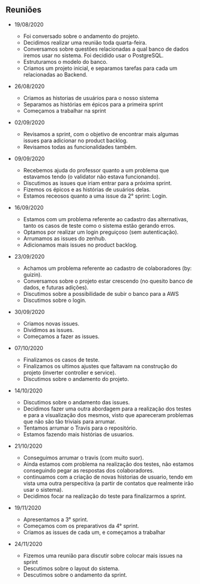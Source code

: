 ﻿
<!-- MEETINGS -->
## Reuniões

* 19/08/2020
   - Foi conversado sobre o andamento do projeto.
   - Decidimos realizar uma reunião toda quarta-feira.
   - Conversamos sobre questões relacionadas a qual banco de dados iremos usar no sistema. Foi decidido usar o PostgreSQL.
   - Estruturamos o modelo do banco.
   - Criamos um projeto inicial, e separamos tarefas para cada um relacionadas ao Backend.


* 26/08/2020
   - Criamos as historias de usuários para o nosso sistema
   - Separamos as histórias em épicos para a primeira sprint
   - Começamos a trabalhar na sprint

* 02/09/2020
   - Revisamos a sprint, com o objetivo de encontrar mais algumas issues para adicionar no product backlog.
   - Revisamos todas as funcionalidades também.
   
* 09/09/2020
   - Recebemos ajuda do professor quanto a um problema que estavamos tendo (o validator não estava funcionando).
   - Discutimos as issues que iriam entrar para a próxima sprint.
   - Fizemos os épicos e as histórias de usuários delas.
   - Estamos receosos quanto a uma issue da 2° sprint: Login.
   
* 16/09/2020
   - Estamos com um problema referente ao cadastro das alternativas, tanto os casos de teste como o sistema estão gerando erros.
   - Optamos por realizar um login preguiçoso (sem autenticação).
   - Arrumamos as issues do zenhub.
   - Adicionamos mais issues no product backlog.
   
* 23/09/2020
   - Achamos um problema referente ao cadastro de colaboradores (by: guizin).
   - Conversamos sobre o projeto estar crescendo (no quesito banco de dados, e futuras adições).
   - Discutimos sobre a possibilidade de subir o banco para a AWS
   - Discutimos sobre o login.
   
* 30/09/2020
   - Criamos novas issues.
   - Dividimos as issues.
   - Começamos a fazer as issues.

* 07/10/2020
   - Finalizamos os casos de teste.
   - Finalizamos os ultimos ajustes que faltavam na construção do projeto (inverter controller e service).
   - Discutimos sobre o andamento do projeto.

* 14/10/2020
   - Discutimos sobre o andamento das issues.
   - Decidimos fazer uma outra abordagem para a realização dos testes e para a visualização dos mesmos, visto que apareceram problemas que não são tão triviais para arrumar.
   - Tentamos arrumar o Travis para o repositório.
   - Estamos fazendo mais histórias de usuarios.

* 21/10/2020
   - Conseguimos arrumar o travis (com muito suor).
   - Ainda estamos com problema na realização dos testes, não estamos conseguindo pegar as respostas dos colaboradores.
   - continuamos com a criação de novas historias de usuario, tendo em vista uma outra perspecitiva (a partir de contatos que realmente irão usar o sistema).
   - Decidimos focar na realização do teste para finalizarmos a sprint.
 
 * 19/11/2020
   - Apresentamos a 3° sprint.
   - Começamos com os preparativos da 4° sprint.
   - Criamos as issues de cada um, e começamos a trabalhar
 
 * 24/11/2020
   - Fizemos uma reunião para discutir sobre colocar mais issues na sprint
   - Descutimos sobre o layout do sistema.
   - Descutimos sobre o andamento da sprint.